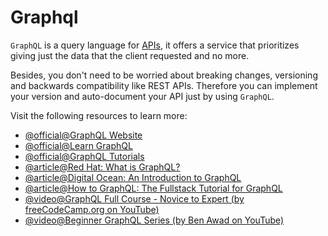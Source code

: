 # Graphql

`GraphQL` is a query language for [APIs](https://developer.mozilla.org/en-US/docs/Glossary/API), it offers a service that prioritizes giving just the data that the client requested and no more.

Besides, you don't need to be worried about breaking changes, versioning and backwards compatibility like REST APIs. Therefore you can implement your version and auto-document your API just by using `GraphQL`.

Visit the following resources to learn more:

- [@official@GraphQL Website](https://graphql.org/)
- [@official@Learn GraphQL](https://graphql.org/learn/)
- [@official@GraphQL Tutorials](https://www.graphql.com/tutorials/)
- [@article@Red Hat: What is GraphQL?](https://www.redhat.com/en/topics/api/what-is-graphql)
- [@article@Digital Ocean: An Introduction to GraphQL](https://www.digitalocean.com/community/tutorials/an-introduction-to-graphql)
- [@article@How to GraphQL: The Fullstack Tutorial for GraphQL](https://www.howtographql.com/)
- [@video@GraphQL Full Course - Novice to Expert (by freeCodeCamp.org on YouTube)](https://www.youtube.com/watch?v=ed8SzALpx1Q)
- [@video@Beginner GraphQL Series (by Ben Awad on YouTube)](https://www.youtube.com/playlist?list=PLN3n1USn4xln0j_NN9k4j5hS1thsGibKi)
